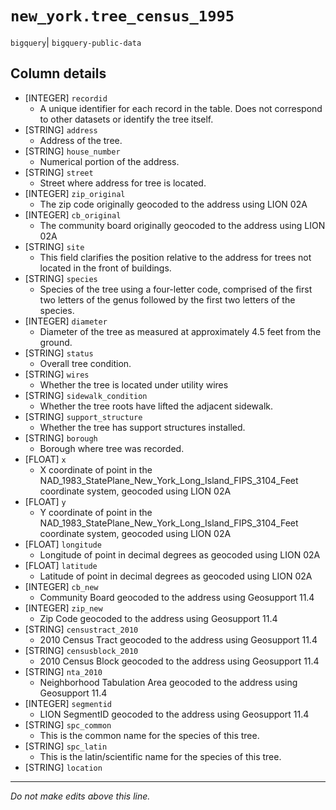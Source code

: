 # `new_york.tree_census_1995`
`bigquery`| `bigquery-public-data`

## Column details
* [INTEGER]   `recordid`
  - A unique identifier for each record in the table. Does not correspond to other datasets or identify the tree itself.
* [STRING]    `address`
  - Address of the tree.
* [STRING]    `house_number`
  - Numerical portion of the address.
* [STRING]    `street`
  - Street where address for tree is located.
* [INTEGER]   `zip_original`
  - The zip code originally geocoded to the address using LION 02A
* [INTEGER]   `cb_original`
  - The community board originally geocoded to the address using LION 02A
* [STRING]    `site`
  - This field clarifies the position relative to the address for trees not located in the front of buildings.
* [STRING]    `species`
  - Species of the tree using a four-letter code, comprised of the first two letters of the genus followed by the first two letters of the species.
* [INTEGER]   `diameter`
  - Diameter of the tree as measured at approximately 4.5 feet from the ground.
* [STRING]    `status`
  - Overall tree condition.
* [STRING]    `wires`
  - Whether the tree is located under utility wires
* [STRING]    `sidewalk_condition`
  - Whether the tree roots have lifted the adjacent sidewalk.
* [STRING]    `support_structure`
  - Whether the tree has support structures installed.
* [STRING]    `borough`
  - Borough where tree was recorded.
* [FLOAT]     `x`
  - X coordinate of point in the NAD_1983_StatePlane_New_York_Long_Island_FIPS_3104_Feet coordinate system, geocoded using LION 02A
* [FLOAT]     `y`
  - Y coordinate of point in the NAD_1983_StatePlane_New_York_Long_Island_FIPS_3104_Feet coordinate system, geocoded using LION 02A
* [FLOAT]     `longitude`
  - Longitude of point in decimal degrees as geocoded using LION 02A
* [FLOAT]     `latitude`
  - Latitude of point in decimal degrees as geocoded using LION 02A
* [INTEGER]   `cb_new`
  - Community Board geocoded to the address using Geosupport 11.4
* [INTEGER]   `zip_new`
  - Zip Code geocoded to the address using Geosupport 11.4
* [STRING]    `censustract_2010`
  - 2010 Census Tract geocoded to the address using Geosupport 11.4
* [STRING]    `censusblock_2010`
  - 2010 Census Block geocoded to the address using Geosupport 11.4
* [STRING]    `nta_2010`
  - Neighborhood Tabulation Area geocoded to the address using Geosupport 11.4
* [INTEGER]   `segmentid`
  - LION SegmentID geocoded to the address using Geosupport 11.4
* [STRING]    `spc_common`
  - This is the common name for the species of this tree.
* [STRING]    `spc_latin`
  - This is the latin/scientific name for the species of this tree.
* [STRING]    `location`

-------------------------------------------------------------------------------
*Do not make edits above this line.*
